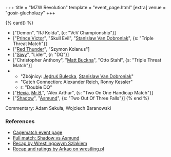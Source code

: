 +++
title = "MZW Revolution"
template = "event_page.html"
[extra]
venue = "gosir-glucholazy"
+++

{% card() %}
- ["Demon", "RJ Kolda", {c: "VcV Championship"}]
- ["[Prince Victor](@/w/vic-golden.md)", "Skull Evil", "[Stanislaw Van Dobroniak](@/w/stanislaw-van-dobroniak.md)",
  {s: "Triple Threat Match"}]
- ["[Red Thunder](@/w/red-thunder.md)", "Szymon Kolanus"]
- ["[Siwy](@/w/szymon-siwiec.md)", "Lider", {r: "DQ"}]
- ["Christopher Anthony", "[Matt Buckna](@/w/matt-buckna.md)", "Otto Stahl", {s: "Triple
      Threat Match"}]
- - "Zbójnicy: [Jędruś Bułecka](@/w/jedrus-bulecka.md), [Stanislaw Van Dobroniak](@/w/stanislaw-van-dobroniak.md)"
  - "Catch Connection: Alexander Reich, Ronny Kessler"
  - r: "Double DQ"
- ["[Hexia](@/w/hexia.md), [Mr B.](@/w/mr-b.md)", "Alex Arthur", {s: "Two On One Handicap
      Match"}]
- ["[Shadow](@/w/shadow.md)", "[Asmund](@/w/asmund.md)", {s: "Two Out Of Three Falls"}]
{% end %}

Commentary: Adam Sekuła, Wojciech Baranowski

### References

* [Cagematch event page](https://www.cagematch.net/?id=1&nr=164685)
* [Full match: Shadow vs Asmund](https://youtu.be/lzLRJC9qII0)
* [Recap by Wrestlingowym Szlakiem](https://www.youtube.com/live/PCDYlxWbNQA)
* [Recap and ratings by Arkao on wrestling.pl](https://www.wrestling.pl/news-recenzja-vod-mzw-revolution.html)
